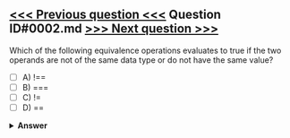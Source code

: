 [<<< Previous question <<<](0001.md)   Question ID#0002.md   [>>> Next question >>>](0003.md)
---

Which of the following equivalence operations evaluates to true if the two operands are not of the same data type or do not have the same value?

- [ ] A) !==
- [ ] B) ===
- [ ] C) !=
- [ ] D) ==

<details><summary><b>Answer</b></summary>
<p>
  Answer: <strong>A</strong>
</p>
</details>
